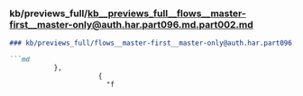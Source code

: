 ### kb/previews_full/kb__previews_full__flows__master-first__master-only@auth.har.part096.md.part002.md

```md
### kb/previews_full/flows__master-first__master-only@auth.har.part096.md (part 002)

```md
           },
                      {
                        "f
```

```

```
